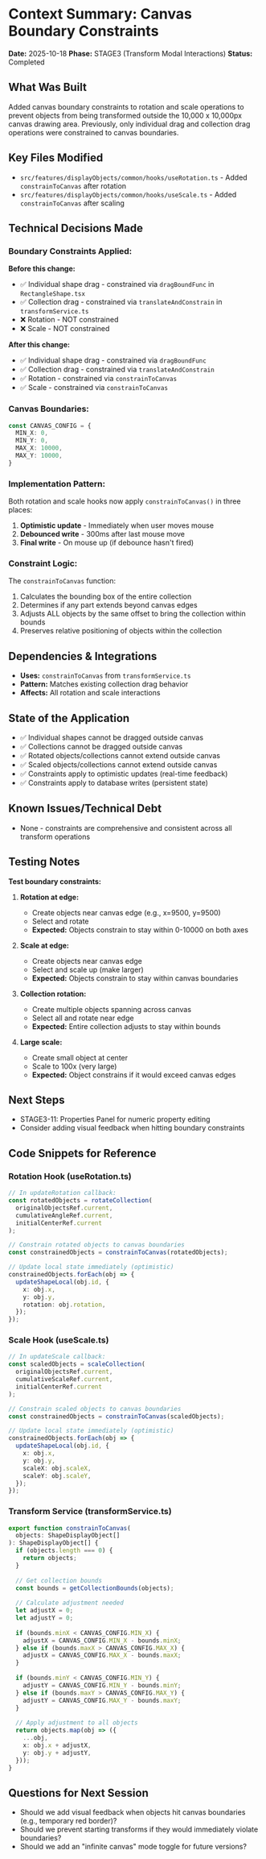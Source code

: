 # Context Summary: Canvas Boundary Constraints
**Date:** 2025-10-18
**Phase:** STAGE3 (Transform Modal Interactions)
**Status:** Completed

## What Was Built
Added canvas boundary constraints to rotation and scale operations to prevent objects from being transformed outside the 10,000 x 10,000px canvas drawing area. Previously, only individual drag and collection drag operations were constrained to canvas boundaries.

## Key Files Modified
- `src/features/displayObjects/common/hooks/useRotation.ts` - Added `constrainToCanvas` after rotation
- `src/features/displayObjects/common/hooks/useScale.ts` - Added `constrainToCanvas` after scaling

## Technical Decisions Made

### Boundary Constraints Applied:
**Before this change:**
- ✅ Individual shape drag - constrained via `dragBoundFunc` in `RectangleShape.tsx`
- ✅ Collection drag - constrained via `translateAndConstrain` in `transformService.ts`
- ❌ Rotation - NOT constrained
- ❌ Scale - NOT constrained

**After this change:**
- ✅ Individual shape drag - constrained via `dragBoundFunc`
- ✅ Collection drag - constrained via `translateAndConstrain`
- ✅ Rotation - constrained via `constrainToCanvas`
- ✅ Scale - constrained via `constrainToCanvas`

### Canvas Boundaries:
```typescript
const CANVAS_CONFIG = {
  MIN_X: 0,
  MIN_Y: 0,
  MAX_X: 10000,
  MAX_Y: 10000,
}
```

### Implementation Pattern:
Both rotation and scale hooks now apply `constrainToCanvas()` in three places:
1. **Optimistic update** - Immediately when user moves mouse
2. **Debounced write** - 300ms after last mouse move
3. **Final write** - On mouse up (if debounce hasn't fired)

### Constraint Logic:
The `constrainToCanvas` function:
1. Calculates the bounding box of the entire collection
2. Determines if any part extends beyond canvas edges
3. Adjusts ALL objects by the same offset to bring the collection within bounds
4. Preserves relative positioning of objects within the collection

## Dependencies & Integrations
- **Uses:** `constrainToCanvas` from `transformService.ts`
- **Pattern:** Matches existing collection drag behavior
- **Affects:** All rotation and scale interactions

## State of the Application
- ✅ Individual shapes cannot be dragged outside canvas
- ✅ Collections cannot be dragged outside canvas
- ✅ Rotated objects/collections cannot extend outside canvas
- ✅ Scaled objects/collections cannot extend outside canvas
- ✅ Constraints apply to optimistic updates (real-time feedback)
- ✅ Constraints apply to database writes (persistent state)

## Known Issues/Technical Debt
- None - constraints are comprehensive and consistent across all transform operations

## Testing Notes
**Test boundary constraints:**
1. **Rotation at edge:**
   - Create objects near canvas edge (e.g., x=9500, y=9500)
   - Select and rotate
   - **Expected:** Objects constrain to stay within 0-10000 on both axes

2. **Scale at edge:**
   - Create objects near canvas edge
   - Select and scale up (make larger)
   - **Expected:** Objects constrain to stay within canvas boundaries

3. **Collection rotation:**
   - Create multiple objects spanning across canvas
   - Select all and rotate near edge
   - **Expected:** Entire collection adjusts to stay within bounds

4. **Large scale:**
   - Create small object at center
   - Scale to 100x (very large)
   - **Expected:** Object constrains if it would exceed canvas edges

## Next Steps
- STAGE3-11: Properties Panel for numeric property editing
- Consider adding visual feedback when hitting boundary constraints

## Code Snippets for Reference

### Rotation Hook (useRotation.ts)
```typescript
// In updateRotation callback:
const rotatedObjects = rotateCollection(
  originalObjectsRef.current,
  cumulativeAngleRef.current,
  initialCenterRef.current
);

// Constrain rotated objects to canvas boundaries
const constrainedObjects = constrainToCanvas(rotatedObjects);

// Update local state immediately (optimistic)
constrainedObjects.forEach(obj => {
  updateShapeLocal(obj.id, {
    x: obj.x,
    y: obj.y,
    rotation: obj.rotation,
  });
});
```

### Scale Hook (useScale.ts)
```typescript
// In updateScale callback:
const scaledObjects = scaleCollection(
  originalObjectsRef.current,
  cumulativeScaleRef.current,
  initialCenterRef.current
);

// Constrain scaled objects to canvas boundaries
const constrainedObjects = constrainToCanvas(scaledObjects);

// Update local state immediately (optimistic)
constrainedObjects.forEach(obj => {
  updateShapeLocal(obj.id, {
    x: obj.x,
    y: obj.y,
    scaleX: obj.scaleX,
    scaleY: obj.scaleY,
  });
});
```

### Transform Service (transformService.ts)
```typescript
export function constrainToCanvas(
  objects: ShapeDisplayObject[]
): ShapeDisplayObject[] {
  if (objects.length === 0) {
    return objects;
  }
  
  // Get collection bounds
  const bounds = getCollectionBounds(objects);
  
  // Calculate adjustment needed
  let adjustX = 0;
  let adjustY = 0;
  
  if (bounds.minX < CANVAS_CONFIG.MIN_X) {
    adjustX = CANVAS_CONFIG.MIN_X - bounds.minX;
  } else if (bounds.maxX > CANVAS_CONFIG.MAX_X) {
    adjustX = CANVAS_CONFIG.MAX_X - bounds.maxX;
  }
  
  if (bounds.minY < CANVAS_CONFIG.MIN_Y) {
    adjustY = CANVAS_CONFIG.MIN_Y - bounds.minY;
  } else if (bounds.maxY > CANVAS_CONFIG.MAX_Y) {
    adjustY = CANVAS_CONFIG.MAX_Y - bounds.maxY;
  }
  
  // Apply adjustment to all objects
  return objects.map(obj => ({
    ...obj,
    x: obj.x + adjustX,
    y: obj.y + adjustY,
  }));
}
```

## Questions for Next Session
- Should we add visual feedback when objects hit canvas boundaries (e.g., temporary red border)?
- Should we prevent starting transforms if they would immediately violate boundaries?
- Should we add an "infinite canvas" mode toggle for future versions?

